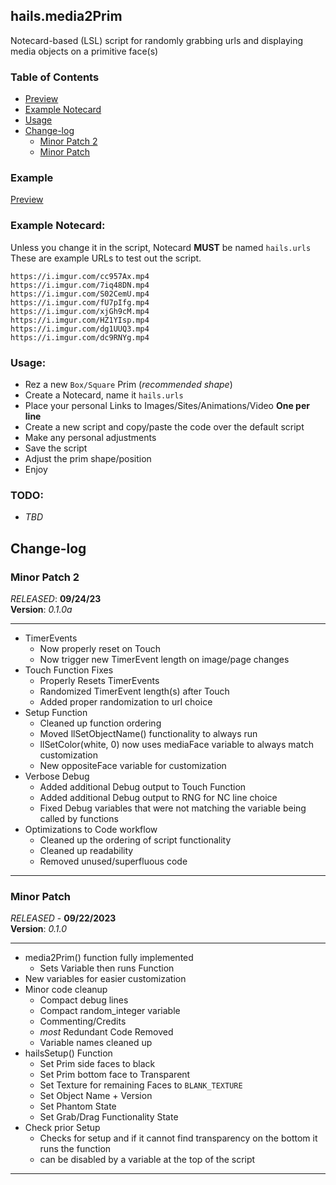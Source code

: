 ## hails.media2Prim

Notecard-based (LSL) script for randomly grabbing urls and displaying media objects on a primitive face(s)

### Table of Contents
- [Preview](#example)
- [Example Notecard](#example-notecard)
- [Usage](#usage)
- [Change-log](#change-log)
   - [Minor Patch 2](#minor-patch-2)
   - [Minor Patch](#minor-patch)


### Example

<a href="https://i.imgur.com/lMoRjGc.gif">Preview</a>

### Example Notecard:

Unless you change it in the script, Notecard **MUST** be named `hails.urls`  
These are example URLs to test out the script.
```
https://i.imgur.com/cc957Ax.mp4
https://i.imgur.com/7iq48DN.mp4
https://i.imgur.com/S02CemU.mp4
https://i.imgur.com/fU7pIfg.mp4
https://i.imgur.com/xjGh9cM.mp4
https://i.imgur.com/HZ1YIsp.mp4
https://i.imgur.com/dg1UUQ3.mp4
https://i.imgur.com/dc9RNYg.mp4
```

### Usage:

- Rez a new `Box/Square` Prim (*recommended shape*)
- Create a Notecard, name it `hails.urls`
- Place your personal Links to Images/Sites/Animations/Video **One per line**
- Create a new script and copy/paste the code over the default script
- Make any personal adjustments
- Save the script
- Adjust the prim shape/position
- Enjoy

### TODO:

- *TBD*

  
## Change-log

### Minor Patch 2
*RELEASED*: **09/24/23**  
__Version__: *0.1.0a*  
-  -  -  -  -  -  -  -  -  -
- TimerEvents
   - Now properly reset on Touch
   - Now trigger new TimerEvent length on image/page changes
- Touch Function Fixes
   - Properly Resets TimerEvents
   - Randomized TimerEvent length(s) after Touch
   - Added proper randomization to url choice
- Setup Function
   - Cleaned up function ordering
   - Moved llSetObjectName() functionality to always run
   - llSetColor(white, 0) now uses mediaFace variable to always match customization
   - New oppositeFace variable for customization
- Verbose Debug
   - Added additional Debug output to Touch Function
   - Added additional Debug output to RNG for NC line choice
   - Fixed Debug variables that were not matching the variable being called by functions
- Optimizations to Code workflow
   - Cleaned up the ordering of script functionality
   - Cleaned up readability
   - Removed unused/superfluous code
-  -  -  -  -  -  -  -  -  -
### Minor Patch  
*RELEASED* - **09/22/2023**  
__Version__: *0.1.0*  
-  -  -  -  -  -  -  -  -  -
- media2Prim() function fully implemented
   - Sets Variable then runs Function
- New variables for easier customization
- Minor code cleanup
   - Compact debug lines
   - Compact random_integer variable
   - Commenting/Credits
   - *most* Redundant Code Removed
   - Variable names cleaned up
- hailsSetup() Function
   - Set Prim side faces to black
   - Set Prim bottom face to Transparent
   - Set Texture for remaining Faces to `BLANK_TEXTURE`
   - Set Object Name + Version
   - Set Phantom State
   - Set Grab/Drag Functionality State
- Check prior Setup
   - Checks for setup and if it cannot find transparency on the bottom it runs the function
   - can be disabled by a variable at the top of the script
-  -  -  -  -  -  -  -  -  -
